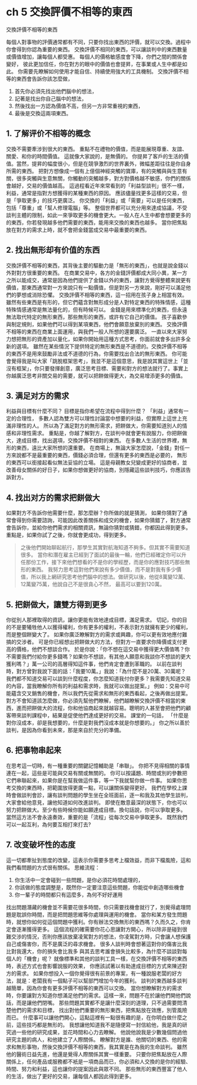 # ch 5 交換評價不相等的東西

交換評價不相等的東西

每個人對事物的評價通常都有不同，只要你找出東西的評價，就可以交換。過程中你會得到你認為重要的東西。
交換評價不相同的東西，可以讓談判中的東西數量或價值增加，讓每個人都受惠。
每個人的價格敏感度會下降，你們之間的關係會變好，
彼此更加信任，你在對方的眼中的價值也會提昇，在事業或人生中都是如此。
你需要先瞭解如何使用才能自信、持續使用強大的工具機制。
交換評價不相等的東西會告訴你該怎麼做，

1. 首先你必須先找出他們腦中的想法，
2. 記著是找出你自己腦中的想法，
3. 然後找出一方認為價值不高，但另一方非常重視的東西，
4. 最後是交換這兩項東西。

## 1. 了解评价不相等的概念

交換不需要牽涉到很大的東西。
重點不在禮物的價值，而是能展現尊重、友誼、關愛、和你的時間價值。
這就像大家說的，是無價的。
你提昇了客戶的生活的價值。當然，提昇的幅度很小，但是在競爭激烈的世界裏外，微幅差距往往是你自身所需的東西。
把對方想像成一個有上億個神經突觸的寶庫，有的突觸與與生意有關，很多突觸與生意無關，你觸動的突觸越多，對方對價格越不敏感，你們的關係會越好，交易的價值越高。
這過程看近年來常看到的「利益型談判」很不一樣，利益，通常是指對方想獲得的某種東西的原因。
應該儘量找更多這樣的交易，但是「爭取更多」的技巧更廣泛。
你交換的「利益」或「需要」可以是任何東西，包括「尊重」或「幫人修理電腦」等。
整個世界都可以充分用來達成協議，不受談判主體的限制，如此一來爭取更多的機會更大。一般人在人生中都會想要更多的的東西，你若發現越多他們需要的東西，能用來交換的東西也越多。
當你把焦點放在對方的需求上時，就不會把金錢當成交易中最重要的東西。

## 2. 找出無形却有价值的东西

交換評價不相等的東西，其背後主要的驅動力是「無形的東西」，也就是說金錢以外對對方很重要的東西。
在商業交易中，各方的金錢評價都成大同小異，某一方之所以能成交，通常是因為他們提供了金錢以外的東西，讓對方覺得整體來說更有價值，那東西通常對一方來說只有一點價值，但是對另一方來說，剛好可以滿足他們的夢想或消除恐懼。
交換評價不相等的東西，這一招用在孩子身上相當有效。雖然有些東西是有形的，但它們蘊含對無形成分是人對特定東西的特殊情感，這種特殊情感通常是無法量化的，但有時候可以。
金錢是用來標準化的東西，但永遠無法取代特定的無形東西，那些無形的東西，或許有它自己的價值。
孩子喜歡參與制定規則，如果他們可以得到某項東西，他們會願意放棄別的東西。
交換評價不相等的東西在商業上面運用，與我們一般人所想的還要廣泛。
一直以來大家努力想把無形的資產加以量化，如果你開始用這種方式思考，你面前就會多出許多全新的選項。
雖然在某些情況下提供特定的無形東西是不道德的。交換評價不相等的東西不是用來鼓勵非法或不道德的行為，你需要找出合法的無形東西。
你可能會覺得我是叫大家「跳脫框架思考」，我並不是這個意思，我是說其實這世上「並沒有框架」，你只要發揮創意，廣泛思考目標、需要和對方的想法就行了。事實上你越廣泛思考非關交易的需要，就可以把餅做得更大，為交易增添更多的價值。

## 3. 满足对方的需求

利益與目標有什麼不同？
目標是指你希望在流程中得到什麼？
「利益」通常有一定的合理性，
多數人認為雙方可以理性討論當中想要的利益，但實際上這世上充滿非理性的人。
所以為了滿足對方的無形需求，把餅做大，你需要知道別人的情感和非理性需求。
重點是，你越了解對方，在談判中就會更有說服力，你把餅做大，達成目標，找出選項，交換評價不相對的東西。
在多數人生活的世界裡，無形的東西，遠比大家所想的還重要。
在商場上，無論大家怎麼說，「金錢」對任一方來說都不是最重要的東西，價錢必須合理，但還有更多的東西是必要的，
無形的東西可以銜接起看似無法妥協的立場。
這是母親教女兒變成更好的協商者，並改善母女關係的好日子，如果你想做更好的協商，別隱藏這些談判技巧，你應該告訴對方。

## 4. 找出对方的需求把餅做大

如果對方不告訴你他需要什麼，那怎麼辦？你所做的就是猜測，
如果你猜對了通常會得到你需要諮詢，可能因此改善關係和成交的機會，如果你猜錯了，對方通常會告訴你，並給你他們需求的相關資訊，無論你猜對或猜錯，你都因此得到更多。
重點是，如果你試了之後，你就會更成功，得到更多。
> 之後他們開始聊起航行，那學生其實對航海知道不夠多。但其實不需要知道很多。
當你和潛在雇主已經到了面試的最後一輪，他們已經確定你可以升任那份工作，接下來他們想看的不是你的學經歷，而是你的應對技巧那些無形的東西。
我努力思考這對他們來說有多少價值，而不是對我有多少價值，所以我上網研究思考他們腦中的想法。做研究以後，他從8萬變12萬、12萬變75萬，他說自己不是很貪心不然， 最高可以要到120萬。

## 5. 把餅做大，讓雙方得到更多

你從別人那裡取得的資訊，讓你更能有效地達成目標，滿足需求。
切記，你的目的不是要犧牲他人以獲得權利，你有更多的權利，不表示對方就擁有更少的權利，而是整個餅變大了。
如果你廣泛瞭解對方的需求或興趣，你可以更有效地應付難搞的交涉者。
可是你已經想出把餅做大的方法，但對方一直要求你降價或支付更高的價格，他們不想談合作。
於是你說：「你不想在這交易中獲得更大價值嗎？你不需要我們付給你更多錢嗎？如果你不想談，有其他人願意和我談你不想談的更大獲利嗎？」萬一公司的高層得知這件事，他們肯定會遭到革職的。
以前在談判時，對方曾對我說下面的話：「我要10萬。」我說：「為什麼不是20萬、30萬呢？ 我們都不知道交易可以談到什麼程度，你怎麼知道我付你更多？我需要先知道交易的內容，當我瞭解你所有的利益和需求時，我就可以做出提案。」
例如：交易中可能蘊含交叉銷售的機會，所以我們先從需求和無形的東西看起，之後再做出提案。
對方不會知道該怎麼做，你必須先幫他們瞭解，他們越瞭解交換評價不相當的東西，進而把餅做大的流程，你和他協商起來就越容易。聰明的人甚至會把他們的顧客帶來談判課程中，結果是促使他們達成更好的交易。
課堂的一句話，
「什麼是對你沒成本，卻是我想要的，什麼是對我們沒成本就是你想要的。」
你之所以善於談判，是因為你看到未來，那是來自於充分的準備。

## 6. 把事物串起来

在思考這一切時，有一種重要的關鍵記憶輔助是「串聯」。
你把不見得相關的事情連在一起，這些是可能與交易有關或無關的。
你可以按議題、時間或別的參數把它們串聯起來，如果你是在幫我做這件事，等一下我就幫你做一件事。
如果你思考交換的東西時，把範圍放得更廣一點，可以讓關係變得更好。
我們在學校上課時會做談判會診，讓有談判問題的學生坐在全班面前，逐一和我及其他學生談判，大家會給他意見，讓他知道如何改進談判。
即使在敵意最深的狀態下，你也可以努力把餅做大。至少有些時候你能如願達成目標。換句話說，你可以爭取更多。
當然這方法不會永遠奏效，重要的是「流程」從每次交易中爭取更多。
既然我們可以一起互利，為何要互相打來打去?

## 7. 改变破坏性的态度

這一切都牽扯到態度的改變，這表示你需要多思考上檔效益，而非下檔風險，這和我們看問題的方式很有關係。
思維流程：

1. 你生活中一定會碰到一些問題，是你必須花時間處理的，
1. 你該做的態度調整是，既然你一定要注意這些問題，你能從中創造哪些機會
1. 你一輩子的時間都只有這麼多，為何不好好運用

找出問題潛藏的機會並不需要花很多時間，你只需要找機會就行了，別覺得處理問題是耽誤你時間，而是把問題思維等你處理與運用的機會。
當你和某方發生問題時，就想你如何從這個問題中獲利。你有辦法交換無形的東西嗎？久而久之，你肯定會逐漸獲得更多。
這個流程的確需要你花心思讓對方開心，所以除非是碰到很難交涉的情況，否則你應該放棄凌駕對方的想法，你凌駕對方時，只會讓人想保護自己或傷害你，而不是廣泛的尋求機會。
很多人談判時會想著這對你的傷害比我比對我還大，你的損失會比我多
與其去思考誰會損失比較多，為什麼不談談對每個人的「機會」呢？
就像標準和其他的談判工具一樣，在交換評價不相等的東西時，表述方式也會影響說服的效果，
你應該試著以有助達成目標的方式來陳述對方的需求。
如果你想投入一個你覺得很有前景的專案，有一種說服老闆的好方法，就是：老闆我有一個點子可以幫部門增加今年的獲利。
談判的東西越多談判越簡單，因為你會有更多評價不相等的東西可以交換。
當你想瞭解對方的需求時，你要讓對方知道你想滿足他們的需求。這樣一來，問題不在於讓他們開他們說話，而是讓他們閉嘴。
那些問題其實都不是讓什麼深刻的道理，只不過需要問清楚他們的需求和目標， 找出對他們重要的無形東西，把焦點放在效應，別管風險而已。
什麼事可以讓他們開心，這點這裡有一點很有趣的是，在你明白做什麼之前，這些技巧都是無形的。
我想讓他知道我不是隨便寫一封信給他，我是真的研究過一些他的研究成果，並花時間和心力去瞭解。
他說他說我是少數幾個問過他研究主題的病人，和他建立了人際關係。
瞭解對方是誰、他關切的東西、他的需求和無形事物，然後交換評價不相等的東西，我其實是在為我的生命談判。
雖然他的醫術日益先進，他還是覺得人際關係其實一樣重要。
只要你把焦點放在人際關係上，任何產品或服務都不衹是一項商品而已，你必須和人交換的是你的經驗、時間、努力和利益，這也讓你的提案因此與眾不同。
那些無形的東西豐富了他人的生活，做出了更好的交易，讓每個人都因此得到更多。

